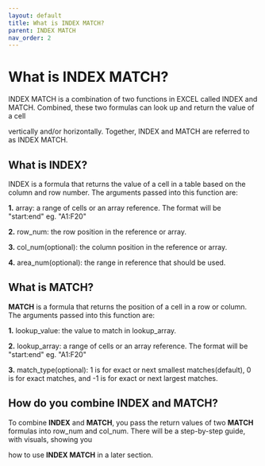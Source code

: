 ```yaml
---
layout: default
title: What is INDEX MATCH?
parent: INDEX MATCH
nav_order: 2
---
```


# What is INDEX MATCH?

INDEX MATCH is a combination of two functions in EXCEL called INDEX and MATCH. Combined, these two formulas can look up and return the value of a cell

vertically and/or horizontally. Together, INDEX and MATCH are referred to as INDEX MATCH.

## What is INDEX?

INDEX is a formula that returns the value of a cell in a table based on the column and row number. The arguments passed into this function are:

**1.** array: a range of cells or an array reference. The format will be "start:end" eg. "A1:F20"

**2.** row_num: the row position in the reference or array.

**3.** col_num(optional): the column position in the reference or array.

**4.** area_num(optional): the range in reference that should be used.

## What is MATCH?

**MATCH** is a formula that returns the position of a cell in a row or column. The arguments passed into this function are:

**1.** lookup_value: the value to match in lookup_array.

**2.** lookup_array: a range of cells or an array reference. The format will be "start:end" eg. "A1:F20"

**3.** match_type(optional): 1 is for exact or next smallest matches(default), 0 is for exact matches, and -1 is for exact or next largest matches.

## How do you combine INDEX and MATCH?

To combine **INDEX** and **MATCH**, you pass the return values of two **MATCH** formulas into row_num and col_num. There will be a step-by-step guide, with visuals, showing you

how to use **INDEX MATCH** in a later section.
